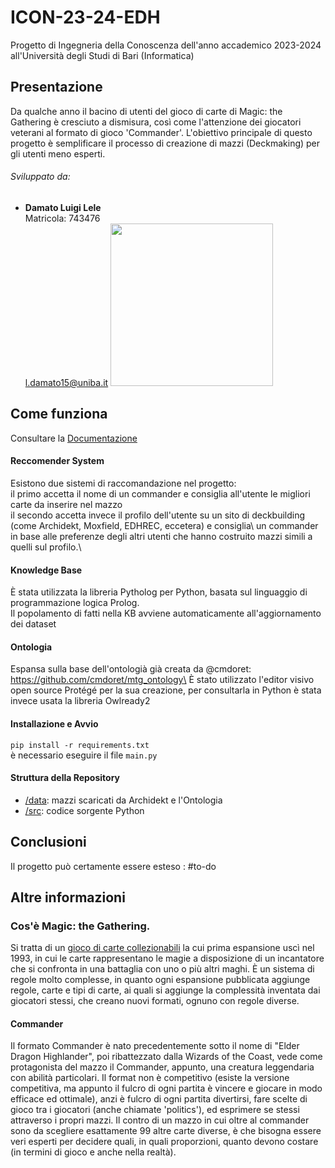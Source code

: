 # ICON-23-24-EDH
Progetto di Ingegneria della Conoscenza dell'anno accademico 2023-2024 all'Università degli Studi di Bari (Informatica)
## Presentazione
Da qualche anno il bacino di utenti del gioco di carte di Magic: the Gathering è cresciuto a dismisura, così come l'attenzione dei giocatori veterani al formato di gioco 'Commander'. L'obiettivo principale di questo progetto è semplificare il processo di creazione di mazzi (Deckmaking) per gli utenti meno esperti.
###### Sviluppato da:
- **Damato Luigi Lele**\
  Matricola: 743476\
  l.damato15@uniba.it <img style="height:auto;" alt="" src="https://avatars.githubusercontent.com/u/38043310?v=4" width="260" height="260" class="avatar avatar-user width-full border color-bg-default">

## Come funziona 
Consultare la [Documentazione](https://github.com/ax-ten/ICON-23-24-EDH/blob/main/doc/Documentazione.pdf)

#### Reccomender System
Esistono due sistemi di raccomandazione nel progetto:\
il primo accetta il nome di un commander e consiglia all'utente le migliori carte da inserire nel mazzo\
il secondo accetta invece il profilo dell'utente su un sito di deckbuilding (come Archidekt, Moxfield, EDHREC, eccetera) e consiglia\ un commander in base alle preferenze degli altri utenti che hanno costruito mazzi simili a quelli sul profilo.\

#### Knowledge Base
È stata utilizzata la libreria Pytholog per Python, basata sul linguaggio di programmazione logica Prolog.\
Il popolamento di fatti nella KB avviene automaticamente all'aggiornamento dei dataset

#### Ontologia
Espansa sulla base dell'ontologià già creata da @cmdoret: https://github.com/cmdoret/mtg_ontology\
È stato utilizzato l'editor visivo open source Protégé per la sua creazione, per consultarla in Python è stata invece usata la libreria Owlready2

#### Installazione e Avvio
`pip install -r requirements.txt`\
è necessario eseguire il file `main.py`

#### Struttura della Repository
- [/data](https://github.com/ax-ten/ICON-23-24-EDH/tree/main/data):  mazzi scaricati da Archidekt e l'Ontologia
- [/src](https://github.com/ax-ten/ICON-23-24-EDH/tree/main/src): codice sorgente Python

## Conclusioni
Il progetto può certamente essere esteso : #to-do

## Altre informazioni
### Cos'è Magic: the Gathering.
Si tratta di un [gioco di carte collezionabili](https://it.wikipedia.org/wiki/Gioco_di_carte_collezionabili) la cui prima espansione uscì nel 1993, in cui le carte rappresentano le magie a disposizione di un incantatore che si confronta in una battaglia con uno o più altri maghi. È un sistema di regole molto complesse, in quanto ogni espansione pubblicata aggiunge regole, carte e tipi di carte, ai quali si aggiunge la complessità inventata dai giocatori stessi, che creano nuovi formati, ognuno con regole diverse.

#### Commander
Il formato Commander è nato precedentemente sotto il nome di "Elder Dragon Highlander", poi ribattezzato dalla Wizards of the Coast, vede come protagonista del mazzo il Commander, appunto, una creatura leggendaria con abilità particolari.
Il format non è competitivo (esiste la versione competitiva, ma appunto il fulcro di ogni partita è vincere e giocare in modo efficace ed ottimale), anzi è fulcro di ogni partita divertirsi, fare scelte di gioco tra i giocatori (anche chiamate 'politics'), ed esprimere se stessi attraverso i propri mazzi. 
Il contro di un mazzo in cui oltre al commander sono da scegliere esattamente 99 altre carte diverse, è che bisogna essere veri esperti per decidere quali, in quali proporzioni, quanto devono costare (in termini di gioco e anche nella realtà).

 
